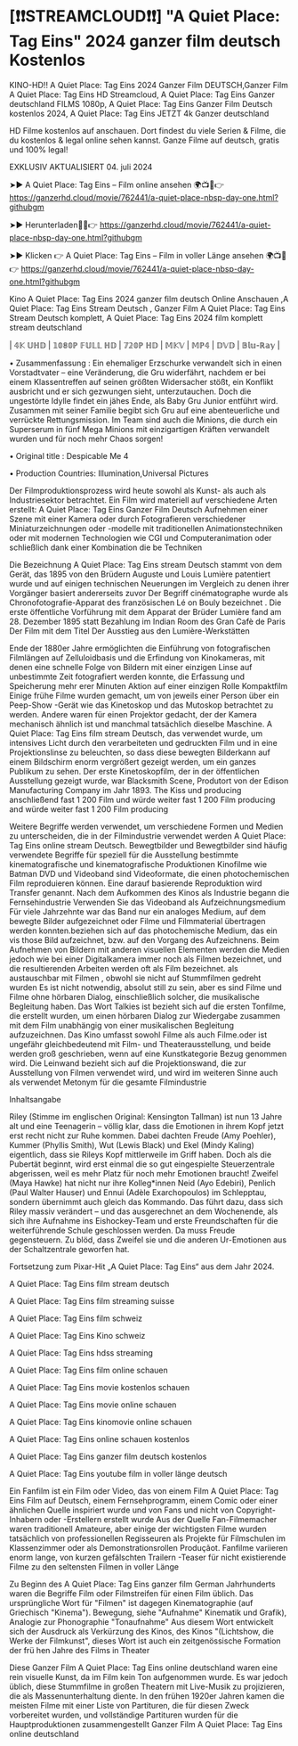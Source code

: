 # [❗❗STREAMCLOUD❗❗] "A Quiet Place: Tag Eins" 2024 ganzer film deutsch Kostenlos


KINO-HD!! A Quiet Place: Tag Eins 2024 Ganzer Film DEUTSCH,Ganzer Film A Quiet Place: Tag Eins HD Streamcloud, A Quiet Place: Tag Eins Ganzer deutschland FILMS 1080p, A Quiet Place: Tag Eins Ganzer Film Deutsch kostenlos 2024, A Quiet Place: Tag Eins JETZT 4k Ganzer deutschland

HD Filme kostenlos auf anschauen. Dort findest du viele Serien & Filme, die du kostenlos & legal online sehen kannst. Ganze Filme auf deutsch, gratis und 100% legal!

EXKLUSIV AKTUALISIERT 04. juli 2024

➤► A Quiet Place: Tag Eins – Film online ansehen 🌍📺📱👉 https://ganzerhd.cloud/movie/762441/a-quiet-place-nbsp-day-one.html?githubgm

➤► Herunterladen🔴✅👉 https://ganzerhd.cloud/movie/762441/a-quiet-place-nbsp-day-one.html?githubgm

➤► Klicken 👉 A Quiet Place: Tag Eins – Film in voller Länge ansehen 🌍📺📱👉 https://ganzerhd.cloud/movie/762441/a-quiet-place-nbsp-day-one.html?githubgm

Kino A Quiet Place: Tag Eins 2024 ganzer film deutsch Online Anschauen ,A Quiet Place: Tag Eins Stream Deutsch , Ganzer Film A Quiet Place: Tag Eins Stream Deutsch komplett, A Quiet Place: Tag Eins 2024 film komplett stream deutschland

| 𝟜𝕂 𝕌ℍ𝔻 | 𝟙𝟘𝟠𝟘ℙ 𝔽𝕌𝕃𝕃 ℍ𝔻 | 𝟟𝟚𝟘ℙ ℍ𝔻 | 𝕄𝕂𝕍 | 𝕄ℙ𝟜 | 𝔻𝕍𝔻 | 𝔹𝕝𝕦-ℝ𝕒𝕪 |

• Zusammenfassung : Ein ehemaliger Erzschurke verwandelt sich in einen Vorstadtvater – eine Veränderung, die Gru widerfährt, nachdem er bei einem Klassentreffen auf seinen größten Widersacher stößt, ein Konflikt ausbricht und er sich gezwungen sieht, unterzutauchen. Doch die ungestörte Idylle findet ein jähes Ende, als Baby Gru Junior entführt wird. Zusammen mit seiner Familie begibt sich Gru auf eine abenteuerliche und verrückte Rettungsmission. Im Team sind auch die Minions, die durch ein Superserum in fünf Mega Minions mit einzigartigen Kräften verwandelt wurden und für noch mehr Chaos sorgen!

• Original title : Despicable Me 4

• Production Countries: Illumination,Universal Pictures

Der Filmproduktionsprozess wird heute sowohl als Kunst- als auch als Industriesektor betrachtet. Ein Film wird materiell auf verschiedene Arten erstellt: A Quiet Place: Tag Eins Ganzer Film Deutsch Aufnehmen einer Szene mit einer Kamera oder durch Fotografieren verschiedener Miniaturzeichnungen oder -modelle mit traditionellen Animationstechniken oder mit modernen Technologien wie CGI und Computeranimation oder schließlich dank einer Kombination die be Techniken

Die Bezeichnung A Quiet Place: Tag Eins stream Deutsch stammt von dem Gerät, das 1895 von den Brüdern Auguste und Louis Lumière patentiert wurde und auf einigen technischen Neuerungen im Vergleich zu denen ihrer Vorgänger basiert andererseits zuvor Der Begriff cinématographe wurde als Chronofotografie-Apparat des französischen Lé on Bouly bezeichnet . Die erste öffentliche Vorführung mit dem Apparat der Brüder Lumière fand am 28. Dezember 1895 statt Bezahlung im Indian Room des Gran Cafè de Paris Der Film mit dem Titel Der Ausstieg aus den Lumière-Werkstätten

Ende der 1880er Jahre ermöglichten die Einführung von fotografischen Filmlängen auf Zelluloidbasis und die Erfindung von Kinokameras, mit denen eine schnelle Folge von Bildern mit einer einzigen Linse auf unbestimmte Zeit fotografiert werden konnte, die Erfassung und Speicherung mehr erer Minuten Aktion auf einer einzigen Rolle Kompaktfilm Einige frühe Filme wurden gemacht, um von jeweils einer Person über ein Peep-Show -Gerät wie das Kinetoskop und das Mutoskop betrachtet zu werden. Andere waren für einen Projektor gedacht, der der Kamera mechanisch ähnlich ist und manchmal tatsächlich dieselbe Maschine. A Quiet Place: Tag Eins film stream Deutsch, das verwendet wurde, um intensives Licht durch den verarbeiteten und gedruckten Film und in eine Projektionslinse zu beleuchten, so dass diese bewegten Bilderkann auf einem Bildschirm enorm vergrößert gezeigt werden, um ein ganzes Publikum zu sehen. Der erste Kinetoskopfilm, der in der öffentlichen Ausstellung gezeigt wurde, war Blacksmith Scene, Produtort von der Edison Manufacturing Company im Jahr 1893. The Kiss und producing anschließend fast 1 200 Film und würde weiter fast 1 200 Film producing and würde weiter fast 1 200 Film producing

Weitere Begriffe werden verwendet, um verschiedene Formen und Medien zu unterscheiden, die in der Filmindustrie verwendet werden A Quiet Place: Tag Eins online stream Deutsch. Bewegtbilder und Bewegtbilder sind häufig verwendete Begriffe für speziell für die Ausstellung bestimmte kinematografische und kinematografische Produktionen Kinofilme wie Batman DVD und Videoband sind Videoformate, die einen photochemischen Film reproduieren können. Eine darauf basierende Reproduktion wird Transfer genannt. Nach dem Aufkommen des Kinos als Industrie begann die Fernsehindustrie Verwenden Sie das Videoband als Aufzeichnungsmedium Für viele Jahrzehnte war das Band nur ein analoges Medium, auf dem bewegte Bilder aufgezeichnet oder Filme und Filmmaterial übertragen werden konnten.beziehen sich auf das photochemische Medium, das ein vis those Bild aufzeichnet, bzw. auf den Vorgang des Aufzeichnens. Beim Aufnehmen von Bildern mit anderen visuellen Elementen werden die Medien jedoch wie bei einer Digitalkamera immer noch als Filmen bezeichnet, und die resultierenden Arbeiten werden oft als Film bezeichnet. als austauschbar mit Filmen , obwohl sie nicht auf Stummfilmen gedreht wurden Es ist nicht notwendig, absolut still zu sein, aber es sind Filme und Filme ohne hörbaren Dialog, einschließlich solcher, die musikalische Begleitung haben. Das Wort Talkies ist bezieht sich auf die ersten Tonfilme, die erstellt wurden, um einen hörbaren Dialog zur Wiedergabe zusammen mit dem Film unabhängig von einer musikalischen Begleitung aufzuzeichnen. Das Kino umfasst sowohl Filme als auch Filme.oder ist ungefähr gleichbedeutend mit Film- und Theaterausstellung, und beide werden groß geschrieben, wenn auf eine Kunstkategorie Bezug genommen wird. Die Leinwand bezieht sich auf die Projektionswand, die zur Ausstellung von Filmen verwendet wird, und wird im weiteren Sinne auch als verwendet Metonym für die gesamte Filmindustrie

Inhaltsangabe

Riley (Stimme im englischen Original: Kensington Tallman) ist nun 13 Jahre alt und eine Teenagerin – völlig klar, dass die Emotionen in ihrem Kopf jetzt erst recht nicht zur Ruhe kommen. Dabei dachten Freude (Amy Poehler), Kummer (Phyllis Smith), Wut (Lewis Black) und Ekel (Mindy Kaling) eigentlich, dass sie Rileys Kopf mittlerweile im Griff haben. Doch als die Pubertät beginnt, wird erst einmal die so gut eingespielte Steuerzentrale abgerissen, weil es mehr Platz für noch mehr Emotionen braucht! Zweifel (Maya Hawke) hat nicht nur ihre Kolleg*innen Neid (Ayo Edebiri), Penlich (Paul Walter Hauser) und Ennui (Adèle Exarchopoulos) im Schlepptau, sondern übernimmt auch gleich das Kommando. Das führt dazu, dass sich Riley massiv verändert – und das ausgerechnet an dem Wochenende, als sich ihre Aufnahme ins Eishockey-Team und erste Freundschaften für die weiterführende Schule geschlossen werden. Da muss Freude gegensteuern. Zu blöd, dass Zweifel sie und die anderen Ur-Emotionen aus der Schaltzentrale geworfen hat.

Fortsetzung zum Pixar-Hit „A Quiet Place: Tag Eins“ aus dem Jahr 2024.

A Quiet Place: Tag Eins film stream deutsch

A Quiet Place: Tag Eins film streaming suisse

A Quiet Place: Tag Eins film schweiz

A Quiet Place: Tag Eins Kino schweiz

A Quiet Place: Tag Eins hdss streaming

A Quiet Place: Tag Eins film online schauen

A Quiet Place: Tag Eins movie kostenlos schauen

A Quiet Place: Tag Eins movie online schauen

A Quiet Place: Tag Eins kinomovie online schauen

A Quiet Place: Tag Eins online schauen kostenlos

A Quiet Place: Tag Eins ganzer film deutsch kostenlos

A Quiet Place: Tag Eins youtube film in voller länge deutsch

Ein Fanfilm ist ein Film oder Video, das von einem Film A Quiet Place: Tag Eins Film auf Deutsch, einem Fernsehprogramm, einem Comic oder einer ähnlichen Quelle inspiriert wurde und von Fans und nicht von Copyright-Inhabern oder -Erstellern erstellt wurde Aus der Quelle Fan-Filmemacher waren traditionell Amateure, aber einige der wichtigsten Filme wurden tatsächlich von professionellen Regisseuren als Projekte für Filmschulen im Klassenzimmer oder als Demonstrationsrollen Produçãot. Fanfilme variieren enorm lange, von kurzen gefälschten Trailern -Teaser für nicht existierende Filme zu den seltensten Filmen in voller Länge

Zu Beginn des A Quiet Place: Tag Eins ganzer film German Jahrhunderts waren die Begriffe Film oder Filmstreifen für einen Film üblich. Das ursprüngliche Wort für "Filmen" ist dagegen Kinematographie (auf Griechisch "Kinema"). Bewegung, siehe "Aufnahme" Kinematik und Grafik), Analogie zur Phonographie "Tonaufnahme" Aus diesem Wort entwickelt sich der Ausdruck als Verkürzung des Kinos, des Kinos "(Lichtshow, die Werke der Filmkunst", dieses Wort ist auch ein zeitgenössische Formation der frü hen Jahre des Films in Theater

Diese Ganzer Film A Quiet Place: Tag Eins online deutschland waren eine rein visuelle Kunst, da im Film kein Ton aufgenommen wurde. Es war jedoch üblich, diese Stummfilme in großen Theatern mit Live-Musik zu projizieren, die als Massenunterhaltung diente. In den frühen 1920er Jahren kamen die meisten Filme mit einer Liste von Partituren, die für diesen Zweck vorbereitet wurden, und vollständige Partituren wurden für die Hauptproduktionen zusammengestellt Ganzer Film A Quiet Place: Tag Eins online deutschland
